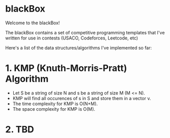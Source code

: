 # blackBox

Welcome to the blackBox!

The blackBox contains a set of competitive programming templates that I've written for use in contests (USACO, Codeforces, Leetcode, etc)

Here's a list of the data structures/algorithms I've implemented so far:

# 1. KMP (Knuth-Morris-Pratt) Algorithm
- Let S be a string of size N and s be a string of size M (M <= N).
- KMP will find all occurences of s in S and store them in a vector v.
- The time complexity for KMP is O(N+M).
- The space complexity for KMP is O(M).
# 2. TBD
